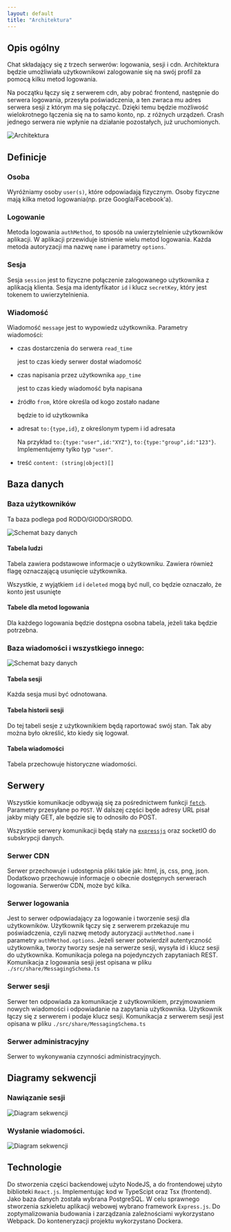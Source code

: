 ```yaml
---
layout: default
title: "Architektura"
---
```


## Opis ogólny


Chat składający się z trzech serwerów: logowania, sesji i cdn.
Architektura będzie umożliwiała użytkownikowi zalogowanie się na swój profil za pomocą kilku metod logowania.

Na początku łączy się z serwerem cdn, aby pobrać frontend, następnie do serwera logowania, przesyła poświadczenia, a ten zwraca mu adres serwera sesji z którym ma się połączyć.
Dzięki temu będzie możliwość wielokrotnego łączenia się na to samo konto, np. z różnych urządzeń.
Crash jednego serwera nie wpłynie na działanie pozostałych, już uruchomionych.


![Architektura](assets/architecture.png)

## Definicje

### Osoba

Wyróżniamy osoby `user(s)`, które odpowiadają fizycznym.
Osoby fizyczne mają kilka metod logowania(np. prze Googla/Facebook'a).

### Logowanie 

Metoda logowania `authMethod`, to sposób na uwierzytelnienie użytkowników aplikacji.
W aplikacji przewiduje istnienie wielu metod logowania.
Każda metoda autoryzacji ma nazwę `name` i parametry `options`.`

### Sesja

Sesja `session` jest to fizyczne połączenie zalogowanego użytkownika z aplikacją klienta.
Sesja ma  identyfikator `id` i klucz `secretKey`, który jest tokenem to uwierzytelnienia.

### Wiadomość

Wiadomość `message` jest to wypowiedz użytkownika.
Parametry wiadomości:
 - czas dostarczenia do serwera `read_time`

   jest to czas kiedy serwer dostał wiadomość

 - czas napisania przez użytkownika `app_time`

   jest to czas kiedy wiadomość była napisana
  
 - źródło `from`, które określa od kogo zostało nadane

   będzie to id użytkownika

 - adresat `to:{type,id}`, z określonym typem i id adresata

   Na przykład `to:{type:"user",id:"XYZ"}`, `to:{type:"group",id:"123"}`.
   Implementujemy tylko typ `"user"`.

 - treść `content: (string|object)[]`
  

## Baza danych

### Baza użytkowników

Ta baza podlega pod RODO/GIODO/SRODO.

![Schemat bazy danych](assets/db-user-model.png)
 

#### Tabela ludzi

Tabela zawiera podstawowe informacje o użytkowniku.
Zawiera również flagę oznaczającą usunięcie użytkownika.

Wszystkie, z wyjątkiem `id` i `deleted` mogą być null, co będzie oznaczało, że konto jest usunięte
 
#### Tabele dla metod logowania

Dla każdego logowania będzie dostępna osobna tabela, jeżeli taka będzie potrzebna.

  
### Baza wiadomości i wszystkiego innego:

![Schemat bazy danych](assets/db-main-model.png)

#### Tabela sesji

Każda sesja musi być odnotowana.

#### Tabela historii sesji

Do tej tabeli sesje z użytkownikiem będą raportować swój stan.
Tak aby można było określić, kto kiedy się logował.

#### Tabela wiadomości

Tabela przechowuje historyczne wiadomości.

## Serwery

Wszystkie komunikacje odbywają się za pośrednictwem funkcji [`fetch`](node-fetch).
Parametry przesyłane po `POST`.
W dalszej części będe adresy URL pisał jakby miąły GET, ale będzie się to odnosiło do POST.

Wszystkie serwery komunikacji będą stały na [`expressjs`](https://expressjs.com/) oraz socketIO do subskrypcji danych.

### Serwer CDN

Serwer przechowuje i udostępnia pliki takie jak: html, js, css, png, json.
Dodatkowo przechowuje informacje o obecnie dostępnych serwerach logowania.
Serwerów CDN, może być kilka.

### Serwer logowania

Jest to serwer odpowiadający za logowanie i tworzenie sesji dla użytkowników.
Użytkownik łączy się z serwerem przekazuje mu poświadczenia, czyli nazwę metody autoryzacji `authMethod.name` i parametry `authMethod.options`.
Jeżeli serwer potwierdził autentyczność użytkownika, tworzy tworzy sesje na serwerze sesji, wysyła id i klucz sesji do użytkownika.
Komunikacja polega na pojedynczych zapytaniach REST.
Komunikacja z logowania sesji jest opisana w pliku `./src/share/MessagingSchema.ts`

### Serwer sesji

Serwer ten odpowiada za komunikacje z użytkownikiem, przyjmowaniem nowych wiadomości i odpowiadanie na zapytania użytkownika.
Użytkownik łączy się z serwerem i podaje klucz sesji.
Komunikacja z serwerem sesji jest opisana w pliku `./src/share/MessagingSchema.ts` 

### Serwer administracyjny

Serwer to wykonywania czynności administracyjnych.


## Diagramy sekwencji

### Nawiązanie sesji

![Diagram sekwencji](assets/chart-process1.png)

### Wysłanie wiadomości.

![Diagram sekwencji](assets/chart-process2.png)
 
## Technologie
 
Do stworzenia części backendowej użyto NodeJS, a do frontendowej użyto biblioteki `React.js`.
Implementując kod w TypeScipt oraz Tsx (frontend).
Jako baza danych została wybrana PostgreSQL.
W celu sprawnego stworzenia szkieletu aplikacji webowej wybrano framework `Express.js`.
Do zoptymalizowania budowania i zarządzania zależnościami wykorzystano Webpack.
Do konteneryzacji projektu wykorzystano Dockera.
